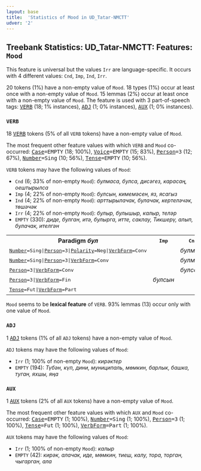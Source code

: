 ```yaml
---
layout: base
title:  'Statistics of Mood in UD_Tatar-NMCTT'
udver: '2'
---
```


## Treebank Statistics: UD_Tatar-NMCTT: Features: `Mood`

This feature is universal but the values `Irr` are language-specific.
It occurs with 4 different values: `Cnd`, `Imp`, `Ind`, `Irr`.

20 tokens (1%) have a non-empty value of `Mood`.
18 types (1%) occur at least once with a non-empty value of `Mood`.
15 lemmas (2%) occur at least once with a non-empty value of `Mood`.
The feature is used with 3 part-of-speech tags: <tt><a href="tt_nmctt-pos-VERB.html">VERB</a></tt> (18; 1% instances), <tt><a href="tt_nmctt-pos-ADJ.html">ADJ</a></tt> (1; 0% instances), <tt><a href="tt_nmctt-pos-AUX.html">AUX</a></tt> (1; 0% instances).

### `VERB`

18 <tt><a href="tt_nmctt-pos-VERB.html">VERB</a></tt> tokens (5% of all `VERB` tokens) have a non-empty value of `Mood`.

The most frequent other feature values with which `VERB` and `Mood` co-occurred: <tt><a href="tt_nmctt-feat-Case.html">Case</a></tt><tt>=EMPTY</tt> (18; 100%), <tt><a href="tt_nmctt-feat-Voice.html">Voice</a></tt><tt>=EMPTY</tt> (15; 83%), <tt><a href="tt_nmctt-feat-Person.html">Person</a></tt><tt>=3</tt> (12; 67%), <tt><a href="tt_nmctt-feat-Number.html">Number</a></tt><tt>=Sing</tt> (10; 56%), <tt><a href="tt_nmctt-feat-Tense.html">Tense</a></tt><tt>=EMPTY</tt> (10; 56%).

`VERB` tokens may have the following values of `Mood`:

* `Cnd` (6; 33% of non-empty `Mood`): <em>булмаса, булса, дисәгез, карасаң, оештырылса</em>
* `Imp` (4; 22% of non-empty `Mood`): <em>булсын, кимемәсен, яз, ясагыз</em>
* `Ind` (4; 22% of non-empty `Mood`): <em>арттырылачак, булачак, кертеләчәк, төшәчәк</em>
* `Irr` (4; 22% of non-empty `Mood`): <em>булыр, булышыр, калыр, теләр</em>
* `EMPTY` (330): <em>диде, булган, итә, булырга, итте, саклау, Тикшерү, алып, булачак, ителгән</em>

<table>
  <tr><th>Paradigm <i>бул</i></th><th><tt>Imp</tt></th><th><tt>Cnd</tt></th><th><tt>Irr</tt></th></tr>
  <tr><td><tt><tt><a href="tt_nmctt-feat-Number.html">Number</a></tt><tt>=Sing</tt>|<tt><a href="tt_nmctt-feat-Person.html">Person</a></tt><tt>=3</tt>|<tt><a href="tt_nmctt-feat-Polarity.html">Polarity</a></tt><tt>=Neg</tt>|<tt><a href="tt_nmctt-feat-VerbForm.html">VerbForm</a></tt><tt>=Conv</tt></tt></td><td></td><td><em>булмаса</em></td><td></td></tr>
  <tr><td><tt><tt><a href="tt_nmctt-feat-Number.html">Number</a></tt><tt>=Sing</tt>|<tt><a href="tt_nmctt-feat-Person.html">Person</a></tt><tt>=3</tt>|<tt><a href="tt_nmctt-feat-VerbForm.html">VerbForm</a></tt><tt>=Conv</tt></tt></td><td></td><td><em>булмаса</em></td><td></td></tr>
  <tr><td><tt><tt><a href="tt_nmctt-feat-Person.html">Person</a></tt><tt>=3</tt>|<tt><a href="tt_nmctt-feat-VerbForm.html">VerbForm</a></tt><tt>=Conv</tt></tt></td><td></td><td><em>булса</em></td><td></td></tr>
  <tr><td><tt><tt><a href="tt_nmctt-feat-Person.html">Person</a></tt><tt>=3</tt>|<tt><a href="tt_nmctt-feat-VerbForm.html">VerbForm</a></tt><tt>=Fin</tt></tt></td><td><em>булсын</em></td><td></td><td></td></tr>
  <tr><td><tt><tt><a href="tt_nmctt-feat-Tense.html">Tense</a></tt><tt>=Fut</tt>|<tt><a href="tt_nmctt-feat-VerbForm.html">VerbForm</a></tt><tt>=Part</tt></tt></td><td></td><td></td><td><em>булыр</em></td></tr>
</table>

`Mood` seems to be **lexical feature** of `VERB`. 93% lemmas (13) occur only with one value of `Mood`.

### `ADJ`

1 <tt><a href="tt_nmctt-pos-ADJ.html">ADJ</a></tt> tokens (1% of all `ADJ` tokens) have a non-empty value of `Mood`.

`ADJ` tokens may have the following values of `Mood`:

* `Irr` (1; 100% of non-empty `Mood`): <em>кирәктер</em>
* `EMPTY` (194): <em>Түбән, күп, дини, муниципаль, мөмкин, барлык, башка, туган, яхшы, яңа</em>

### `AUX`

1 <tt><a href="tt_nmctt-pos-AUX.html">AUX</a></tt> tokens (2% of all `AUX` tokens) have a non-empty value of `Mood`.

The most frequent other feature values with which `AUX` and `Mood` co-occurred: <tt><a href="tt_nmctt-feat-Case.html">Case</a></tt><tt>=EMPTY</tt> (1; 100%), <tt><a href="tt_nmctt-feat-Number.html">Number</a></tt><tt>=Sing</tt> (1; 100%), <tt><a href="tt_nmctt-feat-Person.html">Person</a></tt><tt>=3</tt> (1; 100%), <tt><a href="tt_nmctt-feat-Tense.html">Tense</a></tt><tt>=Fut</tt> (1; 100%), <tt><a href="tt_nmctt-feat-VerbForm.html">VerbForm</a></tt><tt>=Part</tt> (1; 100%).

`AUX` tokens may have the following values of `Mood`:

* `Irr` (1; 100% of non-empty `Mood`): <em>калыр</em>
* `EMPTY` (42): <em>кирәк, алачак, иде, мөмкин, тиеш, калу, тора, торган, чыгарган, ала</em>

